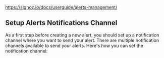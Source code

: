 
https://signoz.io/docs/userguide/alerts-management/



## Setup Alerts Notifications Channel

As a first step before creating a new alert, you should set up a notification channel where you want to send your alert. There are multiple notification channels available to send your alerts. Here's how you can set the notification channel:

	